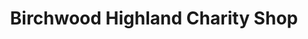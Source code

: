 ---
title: "Birchwood Highland Charity Shop"
url: /invergordon/birchwood-highland-charity-shop/
shop: charity
---